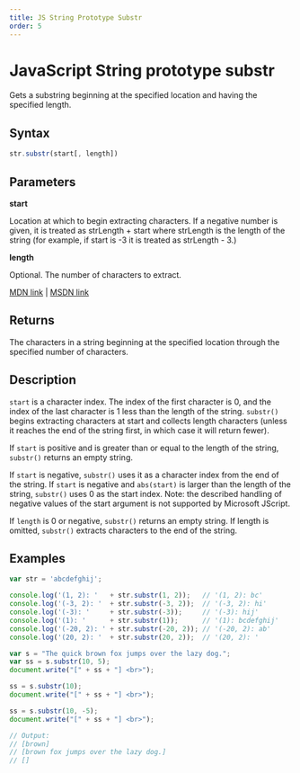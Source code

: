 ```yaml
---
title: JS String Prototype Substr
order: 5
---
```

# JavaScript String prototype substr

Gets a substring beginning at the specified location and having the specified length.

## Syntax

```javascript
str.substr(start[, length])
```

## Parameters

**start**

Location at which to begin extracting characters. If a negative number is given, it is treated as strLength + start where strLength is the length of the string (for example, if start is -3 it is treated as strLength - 3.)

**length**

Optional. The number of characters to extract.

[MDN link](https://developer.mozilla.org/en-US/docs/Web/JavaScript/Reference/Global_Objects/String/substr) | [MSDN link](https://msdn.microsoft.com/en-us/LIBRary/0esxc5wy%28v=vs.94%29.aspx)

## Returns

The characters in a string beginning at the specified location through the specified number of characters.

## Description

`start` is a character index. The index of the first character is 0, and the index of the last character is 1 less than the length of the string. `substr()` begins extracting characters at start and collects length characters (unless it reaches the end of the string first, in which case it will return fewer).

If `start` is positive and is greater than or equal to the length of the string, `substr()` returns an empty string.

If `start` is negative, `substr()` uses it as a character index from the end of the string. If `start` is negative and `abs(start)` is larger than the length of the string, `substr()` uses 0 as the start index. Note: the described handling of negative values of the start argument is not supported by Microsoft JScript.

If `length` is 0 or negative, `substr()` returns an empty string. If length is omitted, `substr()` extracts characters to the end of the string.

## Examples

```javascript
var str = 'abcdefghij';

console.log('(1, 2): '   + str.substr(1, 2));   // '(1, 2): bc'
console.log('(-3, 2): '  + str.substr(-3, 2));  // '(-3, 2): hi'
console.log('(-3): '     + str.substr(-3));     // '(-3): hij'
console.log('(1): '      + str.substr(1));      // '(1): bcdefghij'
console.log('(-20, 2): ' + str.substr(-20, 2)); // '(-20, 2): ab'
console.log('(20, 2): '  + str.substr(20, 2));  // '(20, 2): '
```

```javascript
var s = "The quick brown fox jumps over the lazy dog.";
var ss = s.substr(10, 5);  
document.write("[" + ss + "] <br>");

ss = s.substr(10);
document.write("[" + ss + "] <br>");

ss = s.substr(10, -5);
document.write("[" + ss + "] <br>");

// Output:
// [brown] 
// [brown fox jumps over the lazy dog.] 
// []
```
